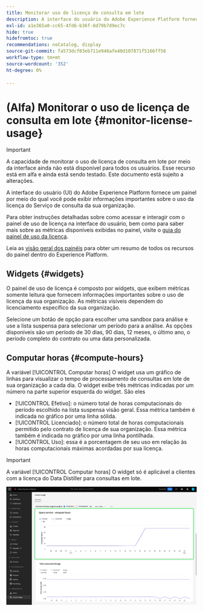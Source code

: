 ```yaml
---
title: Monitorar uso de licença de consulta em lote
description: A interface do usuário do Adobe Experience Platform fornece um painel por meio do qual você pode visualizar informações importantes sobre o uso da licença do Data Distiller da sua organização.
exl-id: a1e365a0-cc65-4fd6-b36f-8d79b7d9ec7c
hide: true
hidefromtoc: true
recommendations: noCatalog, display
source-git-commit: fa573dcf03eb711e946afe40d107871f5166ff58
workflow-type: tm+mt
source-wordcount: '352'
ht-degree: 0%

---
```


# (Alfa) Monitorar o uso de licença de consulta em lote {#monitor-license-usage}

>[!IMPORTANT]
>
>A capacidade de monitorar o uso de licença de consulta em lote por meio da interface ainda não está disponível para todos os usuários. Esse recurso está em alfa e ainda está sendo testado. Este documento está sujeito a alterações.

A interface do usuário (UI) do Adobe Experience Platform fornece um painel por meio do qual você pode exibir informações importantes sobre o uso da licença do Serviço de consulta da sua organização.

Para obter instruções detalhadas sobre como acessar e interagir com o painel de uso de licença na interface do usuário, bem como para saber mais sobre as métricas disponíveis exibidas no painel, visite o [guia do painel de uso da licença](../../dashboards/guides/license-usage.md).

Leia as [visão geral dos painéis](../../dashboards/home.md) para obter um resumo de todos os recursos do painel dentro do Experience Platform.

## Widgets {#widgets}

O painel de uso de licença é composto por widgets, que exibem métricas somente leitura que fornecem informações importantes sobre o uso de licença da sua organização. As métricas visíveis dependem do licenciamento específico da sua organização.

Selecione um botão de opção para escolher uma sandbox para análise e use a lista suspensa para selecionar um período para a análise. As opções disponíveis são um período de 30 dias, 90 dias, 12 meses, o último ano, o período completo do contrato ou uma data personalizada.

## Computar horas {#compute-hours}

A variável [!UICONTROL Computar horas] O widget usa um gráfico de linhas para visualizar o tempo de processamento de consultas em lote de sua organização a cada dia. O widget exibe três métricas indicadas por um número na parte superior esquerda do widget. São eles

- [!UICONTROL Efetivo]: o número total de horas computacionais do período escolhido na lista suspensa visão geral. Essa métrica também é indicada no gráfico por uma linha sólida.
- [!UICONTROL Licenciado]: o número total de horas computacionais permitido pelo contrato de licença de sua organização. Essa métrica também é indicada no gráfico por uma linha pontilhada.
- [!UICONTROL Uso]: essa é a porcentagem de seu uso em relação às horas computacionais máximas acordadas por sua licença.

>[!IMPORTANT]
>
>A variável [!UICONTROL Computar horas] O widget só é aplicável a clientes com a licença do Data Distiller para consultas em lote.

![O painel de uso da licença com o widget de horas de computação destacado.](../images/data-distiller/compute-hours.png)

